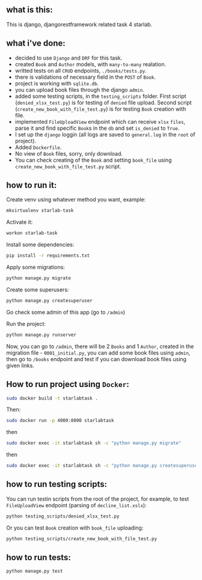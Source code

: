 ## what is this:

This is django, djangorestframework related task 4 starlab.

## what i've done:

- decided to use `Django` and `DRF` for this task.
- created `Book` and `Author` models, with `many-to-many` realation.
- writted tests on all `CRUD` endpoints, `./books/tests.py`.
- there is validations of necessary field in the `POST` of `Book`.
- project is working with `sqlite.db`.
- you can upload book files through the django `admin`.
- added some testing scripts, in the `testing_scripts` folder. First script (`denied_xlsx_test.py`)
  is for testing of `denied` file upload. Second script (`create_new_book_with_file_test.py`) is
  for testing `Book` creation with file.
- implemented `FileUploadView` endpoint which can receive `xlsx` `files`,
  parse it and find specific `Book`s  in the `db` and set `is_denied` to `True`.
- I set up the `django` loggin (all logs are saved to `general.log` in the `root` of project).
- Added `Dockerfile`.
- No view of `Book` files, sorry, only download.
- You can check creating of the `Book` and setting `book_file` using `create_new_book_with_file_test.py` script.

## how to run it:

Create venv using whatever method you want, example:
```bash
mkvirtualenv starlab-task
```

Activate it:
```bash
workon starlab-task
```

Install some dependencies:
```bash
pip install -r requirements.txt
```

Apply some migrations:
```bash
python manage.py migrate
```

Create some superusers:
```bash
python manage.py createsuperuser
```

Go check some admin of this app (go to `/admin`)

Run the project:
```bash
python manage.py runserver
```

Now, you can go to `/admin`, there will be 2 `Books` and 1 `Author`, created
in the migration file - `0001_initial.py`, you can add some book files using `admin`, then go
to `/books` endpoint and test if you can download book files using given links.


## How to run project using `Docker`:

```sh
sudo docker build -t starlabtask .
```

Then:

```sh
sudo docker run -p 4000:8000 starlabtask
```

then

```sh
sudo docker exec -it starlabtask sh -c "python manage.py migrate"
```

then

```sh
sudo docker exec -it starlabtask sh -c "python manage.py createsuperuser"
```

## how to run testing scripts:

You can run testin scripts from the root of the project, for example,
to test `FileUploadView` endpoint (parsing of `decline_list.xslx`):

```sh
python testing_scripts/denied_xlsx_test.py
```

Or you can test `Book` creation with `book_file` uploading:

```sh
python testing_scripts/create_new_book_with_file_test.py
```

## how to run tests:

```
python manage.py test
```